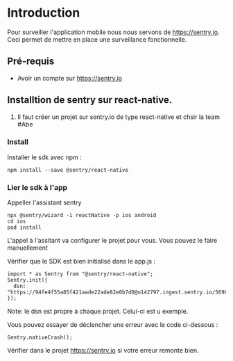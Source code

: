 # Introduction

Pour surveiller l'application mobile nous nous servons de https://sentry.io.
Ceci permet de mettre en place une surveillance fonctionnelle.

## Pré-requis

* Avoir un compte sur https://sentry.io

## Installtion de sentry sur react-native.

1. Il faut créer un projet sur sentry.io de type react-native et chsir la team #Abe


### Install 
Installer le sdk avec npm :

```shell
npm install --save @sentry/react-native
```

### Lier le sdk à l'app

Appeller l'assistant sentry

```shell
npx @sentry/wizard -i reactNative -p ios android
cd ios
pod install
```

L'appel à l'assitant va configurer le projet pour vous. Vous pouvez le faire manuellement

Vérifier que le SDK est bien initialisé dans le app.js :

```react
import * as Sentry from "@sentry/react-native";
Sentry.init({
  dsn: "https://94fe4f55a85f421aade22ade82e0b7d0@o142797.ingest.sentry.io/5698890",
});
```

Note: le dsn est propre à chaque projet. Celui-ci est u exemple.

Vous pouvez essayer de déclencher une erreur avec le code ci-dessous :

```react
Sentry.nativeCrash();
```

Vérifier dans le projet https://sentry.io si votre erreur remonte bien. 
